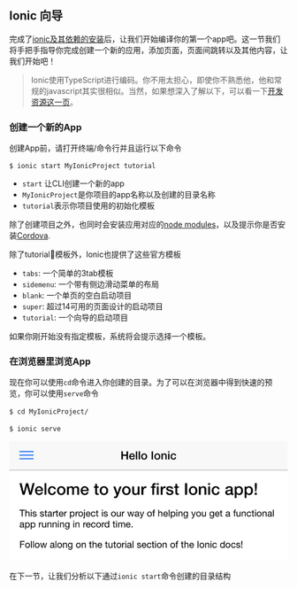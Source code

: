 ## Ionic 向导

完成了[ionic及其依赖的安装](/intro/installation.md)后，让我们开始编译你的第一个app吧。这一节我们将手把手指导你完成创建一个新的应用，添加页面，页面间跳转以及其他内容，让我们开始吧！

> Ionic使用TypeScript进行编码。你不用太担心，即使你不熟悉他，他和常规的javascript其实很相似。当然，如果想深入了解以下，可以看一下[开发资源这一页](/resources.md)。

### 创建一个新的App

创建App前，请打开终端/命令行并且运行以下命令

```
$ ionic start MyIonicProject tutorial
```

* `start` 让CLI创建一个新的app
* `MyIonicProject`是你项目的app名称以及创建的目录名称
* `tutorial`表示你项目使用的初始化模板 

除了创建项目之外，也同时会安装应用对应的[node modules](/resources.md)，以及提示你是否安装[Cordova](/resources.md).

除了tutorial模板外，Ionic也提供了这些官方模板

* `tabs`: 一个简单的3tab模板
* `sidemenu`: 一个带有侧边滑动菜单的布局
* `blank`: 一个单页的空白启动项目
* `super`: 超过14可用的页面设计的启动项目
* `tutorial`: 一个向导的启动项目

如果你刚开始没有指定模板，系统将会提示选择一个模板。

### 在浏览器里浏览App

现在你可以使用`cd`命令进入你创建的目录。为了可以在浏览器中得到快速的预览，你可以使用`serve`命令

`$ cd MyIonicProject/`

`$ ionic serve`

![](/assets/tutorial-screen.png)

在下一节，让我们分析以下通过`ionic start`命令创建的目录结构

